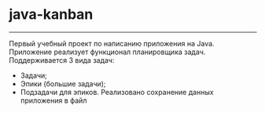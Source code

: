 # java-kanban
___
Первый учебный проект по написанию приложения на Java. Приложение реализует функционал планировщика задач. 
Поддерживается 3 вида задач:
- Задачи;
- Эпики (большие задачи);
- Подзадачи для эпиков.
Реализовано сохранение данных приложения в файл
